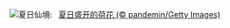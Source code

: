 ![](https://www.bing.com/th?id=OHR.SummerSolstice2023_ZH-CN5038619036_UHD.jpg&w=1000)夏日仙境:&nbsp;&ensp;[夏日盛开的荷花 (© pandemin/Getty Images)](https://www.bing.com/th?id=OHR.SummerSolstice2023_ZH-CN5038619036_UHD.jpg)
<br><br/>
